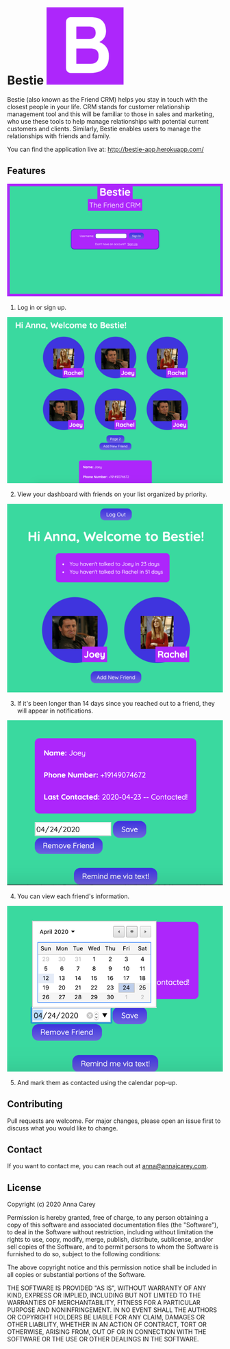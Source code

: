 # Bestie ![alt text][logo]

[logo]: https://github.com/annacarey/bestie-app-frontend/blob/master/apple-touch-icon.png "Bestie Logo"

Bestie (also known as the Friend CRM) helps you stay in touch with the closest people in your life. CRM stands for customer relationship management tool and this will be familiar to those in sales and marketing, who use these tools to help manage relationships with potential current customers and clients. Similarly, Bestie enables users to manage the relationships with friends and family.

You can find the application live at: http://bestie-app.herokuapp.com/

## Features

![Homepage Screenshot](images/screenshots/Homepage.png "Homepage")

1. Log in or sign up.

![Dashboard](images/screenshots/Dashboard.png "Dashboard") 

2. View your dashboard with friends on your list organized by priority.

![Notifications](images/screenshots/Notifications.png "Notifications")

3. If it's been longer than 14 days since you reached out to a friend, they will appear in notifications.

![Friend View](images/screenshots/Friend.png "Friend View")

4. You can view each friend's information.

![Contact Feature](images/screenshots/Contact.png "Contact Feature")

5. And mark them as contacted using the calendar pop-up.


## Contributing
Pull requests are welcome. For major changes, please open an issue first to discuss what you would like to change.

## Contact
If you want to contact me, you can reach out at anna@annajcarey.com.

## License

Copyright (c) 2020 Anna Carey

Permission is hereby granted, free of charge, to any person obtaining a copy
of this software and associated documentation files (the "Software"), to deal
in the Software without restriction, including without limitation the rights
to use, copy, modify, merge, publish, distribute, sublicense, and/or sell
copies of the Software, and to permit persons to whom the Software is
furnished to do so, subject to the following conditions:

The above copyright notice and this permission notice shall be included in all
copies or substantial portions of the Software.

THE SOFTWARE IS PROVIDED "AS IS", WITHOUT WARRANTY OF ANY KIND, EXPRESS OR
IMPLIED, INCLUDING BUT NOT LIMITED TO THE WARRANTIES OF MERCHANTABILITY,
FITNESS FOR A PARTICULAR PURPOSE AND NONINFRINGEMENT. IN NO EVENT SHALL THE
AUTHORS OR COPYRIGHT HOLDERS BE LIABLE FOR ANY CLAIM, DAMAGES OR OTHER
LIABILITY, WHETHER IN AN ACTION OF CONTRACT, TORT OR OTHERWISE, ARISING FROM,
OUT OF OR IN CONNECTION WITH THE SOFTWARE OR THE USE OR OTHER DEALINGS IN THE
SOFTWARE.
